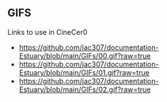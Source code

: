 ## GIFS

Links to use in CineCer0  
  
+ https://github.com/jac307/documentation-Estuary/blob/main/GIFs/00.gif?raw=true
+ https://github.com/jac307/documentation-Estuary/blob/main/GIFs/01.gif?raw=true
+ https://github.com/jac307/documentation-Estuary/blob/main/GIFs/02.gif?raw=true

